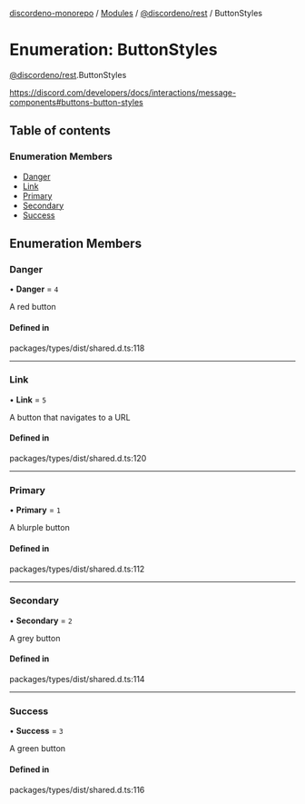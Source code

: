[discordeno-monorepo](../README.md) / [Modules](../modules.md) / [@discordeno/rest](../modules/discordeno_rest.md) / ButtonStyles

# Enumeration: ButtonStyles

[@discordeno/rest](../modules/discordeno_rest.md).ButtonStyles

https://discord.com/developers/docs/interactions/message-components#buttons-button-styles

## Table of contents

### Enumeration Members

- [Danger](discordeno_rest.ButtonStyles.md#danger)
- [Link](discordeno_rest.ButtonStyles.md#link)
- [Primary](discordeno_rest.ButtonStyles.md#primary)
- [Secondary](discordeno_rest.ButtonStyles.md#secondary)
- [Success](discordeno_rest.ButtonStyles.md#success)

## Enumeration Members

### Danger

• **Danger** = `4`

A red button

#### Defined in

packages/types/dist/shared.d.ts:118

---

### Link

• **Link** = `5`

A button that navigates to a URL

#### Defined in

packages/types/dist/shared.d.ts:120

---

### Primary

• **Primary** = `1`

A blurple button

#### Defined in

packages/types/dist/shared.d.ts:112

---

### Secondary

• **Secondary** = `2`

A grey button

#### Defined in

packages/types/dist/shared.d.ts:114

---

### Success

• **Success** = `3`

A green button

#### Defined in

packages/types/dist/shared.d.ts:116
